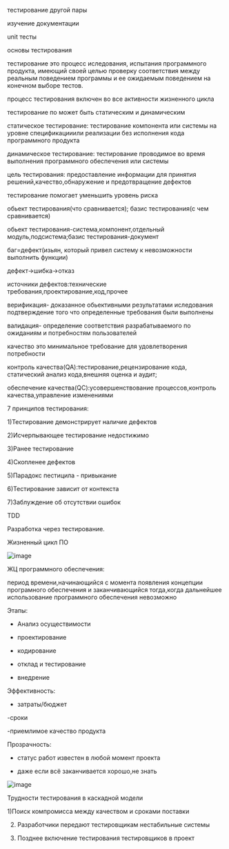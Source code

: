тестирование другой пары

изучение документации

unit тесты


основы тестирования

тестирование это процесс иследования, испытания программного продукта, имеющий своей целью проверку соответствия между реальным поведением программы и ее ожидаемым поведением на конечном выборе тестов.

процесс тестирования включен во все активности жизненного цикла

тестирование по может быть статическим и динамическим

статическое тестирование: тестирование компонента или системы на уровне спецификацииили реализации без исполнения кода программного продукта

динамическое тестирование: тестирование проводимое во время выполнения программного обеспечения или системы

цель тестирования: предоставление информации для принятия решений,качество,обнаружение и предотвращение дефектов

тестирование помогает уменьшить уровень риска

обьект тестирования(что сравнивается); базис тестирования(с чем сравнивается)

обьект тестирования-система,компонент,отдельный модуль,подсистема;базис тестирования-документ

баг=дефект(изьян, который привел систему к невозможности выполнить функции)

дефект->шибка->отказ

источники дефектов:технические требования,проектирование,код,прочее

верификация- доказанное обьективными результатами иследования подтверждение того что определенные требования были выполнены

валидация- определение соответствия разрабатываемого по ожиданиям и потребностям пользователей

качество это минимальное требование для удовлетворения потребности

контроль качества(QA):тестирование,рецензирование кода, статический анализ кода,внешняя оценка и аудит;

обеспечение качества(QC):усовершенствование процессов,контроль качества,управление изменениями

 7 принципов тестирования:

1)Тестирование демонстрирует наличие дефектов

2)Исчерпывающее тестирование недостижимо

3)Ранее тестирование

4)Скопленее дефектов

5)Парадокс пестицила - привыкание

6)Тестирование зависит от контекста

7)Заблуждение об отсутствии ошибок

TDD

Разработка через тестирование.

Жизненный цикл ПО

![image](https://user-images.githubusercontent.com/97594244/192246049-831dd7cd-9626-41ae-ab1c-ade2a84c24cf.png)

ЖЦ программного обеспечения:

период времени,начинающийся с момента появления концепции програмного обеспечения и заканчивающийся тогда,когда дальнейшее использование программного обеспечения невозможно

Этапы:

- Анализ осуществимости

- проектирование

- кодирование

- отклад и тестирование

- внедрение

Эффективность:

- затраты/бюджет

-сроки

-приемлимое качество продукта

Прозрачность:

- статус работ известен в любой момент проекта

- даже если всё заканчивается хорошо,не знать 

![image](https://user-images.githubusercontent.com/97594244/192250533-1d98ee08-48fc-4798-b030-7a694d2e6467.png)

Трудности тестирования в каскадной модели

1)Поиск компромисса между качеством и сроками поставки

2) Разработчики передают тестировщикам нестабильные системы

3) Позднее включение тестирования тестировщиков в проект
